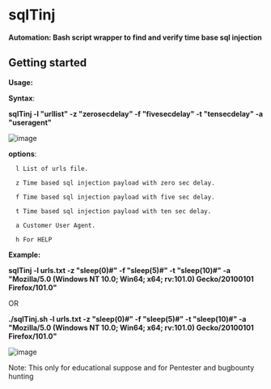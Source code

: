 # sqlTinj
<b>Automation: Bash script wrapper to find and verify time base sql injection </b>

## Getting started
<b>Usage:</b>

<b><b>Syntax</b></b>:</b></b>

<b>sqlTinj -l "urllist"  -z  "zerosecdelay" -f  "fivesecdelay" -t  "tensecdelay" -a  "useragent"</b></b></b>  
                                                                                                                                                                         

![image](https://user-images.githubusercontent.com/76627210/185179723-79c30e30-8742-4383-8efb-21a0da17a56d.png)

                                                                                                                              
<b>options</b>: 
  
      l List of urls file.  
  
      z Time based sql injection payload with zero sec delay. 
  
      f Time based sql injection payload with five sec delay.
  
      t Time based sql injection payload with ten sec delay.
  
      a Customer User Agent.
  
      h For HELP   

<b>Example:</b></b></b></b>

<b> sqlTinj -l urls.txt -z "sleep(0)#" -f "sleep(5)#" -t "sleep(10)#"  -a "Mozilla/5.0 (Windows NT 10.0; Win64; x64; rv:101.0) Gecko/20100101 Firefox/101.0" </b>
  
 OR

<b> ./sqlTinj.sh -l urls.txt -z "sleep(0)#" -f "sleep(5)#" -t "sleep(10)#"  -a "Mozilla/5.0 (Windows NT 10.0; Win64; x64; rv:101.0) Gecko/20100101 Firefox/101.0" </b>

![image](https://user-images.githubusercontent.com/76627210/185210177-67001d9c-1df0-408f-a145-5b6a9af8e191.png)


Note: This only for educational suppose and for Pentester and bugbounty hunting  

